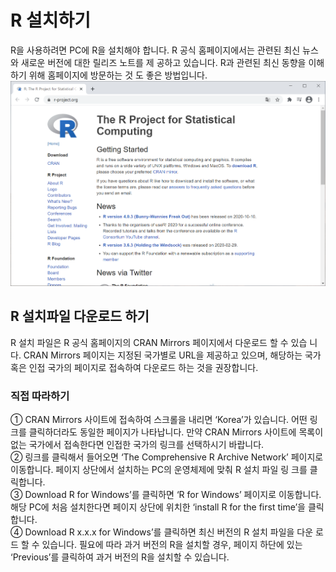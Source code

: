 # R 설치하기
R을 사용하려면 PC에 R을 설치해야 합니다. R 공식 홈페이지에서는 관련된 최신 뉴스와 새로운 버전에 대한 릴리즈 노트를 제 공하고 있습니다. R과 관련된 최신 동향을 이해하기 위해 홈페이지에 방문하는 것 도 좋은 방법입니다.  
![R 공식 홈페이지](https://github.com/bjpublic/R_data/blob/main/%EC%9D%B4%EB%AF%B8%EC%A7%80/%5B%EA%B7%B8%EB%A6%BC%201-1%5D%20R%20%EA%B3%B5%EC%8B%9D%20%ED%99%88%ED%8E%98%EC%9D%B4%EC%A7%80.PNG)

## R 설치파일 다운로드 하기
R 설치 파일은 R 공식 홈페이지의 CRAN Mirrors 페이지에서 다운로드 할 수 있습 니다. CRAN Mirrors 페이지는 지정된 국가별로 URL을 제공하고 있으며, 해당하는 국가 혹은 인접 국가의 페이지로 접속하여 다운로드 하는 것을 권장합니다.

### 직접 따라하기
① CRAN Mirrors 사이트에 접속하여 스크롤을 내리면 ‘Korea’가 있습니다. 어떤 링 크를 클릭하더라도 동일한 페이지가 나타납니다. 만약 CRAN Mirrors 사이트에 목록이 없는 국가에서 접속한다면 인접한 국가의 링크를 선택하시기 바랍니다.  
② 링크를 클릭해서 들어오면 ‘The Comprehensive R Archive Network’ 페이지로 이동합니다. 페이지 상단에서 설치하는 PC의 운영체제에 맞춰 R 설치 파일 링 크를 클릭합니다.  
③ Download R for Windows’를 클릭하면 ‘R for Windows’ 페이지로 이동합니다. 해당 PC에 처음 설치한다면 페이지 상단에 위치한 ‘install R for the first time’을 클릭합니다.  
④ Download R x.x.x for Windows’를 클릭하면 최신 버전의 R 설치 파일을 다운 로드 할 수 있습니다. 필요에 따라 과거 버전의 R을 설치할 경우, 페이지 하단에 있는 ‘Previous’를 클릭하여 과거 버전의 R을 설치할 수 있습니다.  
